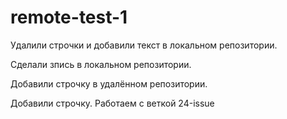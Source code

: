 # remote-test-1


Удалили строчки и добавили текст в локальном репозитории.



Сделали зпись в локальном репозитории.

Добавили строчку в удалённом репозитории.


Добавили строчку. Работаем с веткой 24-issue